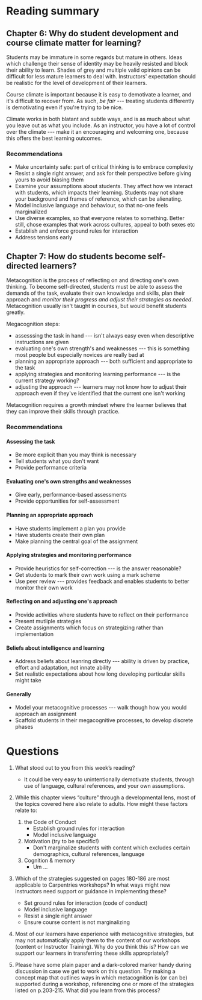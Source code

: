 # Reading summary
## Chapter 6: Why do student development and course climate matter for learning?
Students may be immature in some regards but mature in others. 
Ideas which challenge their sense of identity may be heavily resisted and block their ability to learn.
Shades of grey and multiple valid opinions can be difficult for less mature learners to deal with.
Instructors' expectation should be realistic for the level of development of their learners.

Course climate is important because it is easy to demotivate a learner, and it's difficult to recover from.
As such, *be fair* --- treating students differently is demotivating even if you're trying to be nice.

Climate works in both blatant and subtle ways, and is as much about what you leave out as what you include. As an instructor, you have a  lot of control over the climate --- make it an encouraging and welcoming one, because this offers the best learning outcomes.

### Recommendations
- Make uncertainty safe: part of critical thinking is to embrace complexity
- Resist a single right answer, and ask for their perspective before giving yours to avoid biasing them
- Examine your assumptions about students. They affect how we interact with students, which impacts their learning. Students may not share your background and frames of reference, which can be alienating.
- Model inclusive language and behaviour, so that no-one feels marginalized
- Use diverse examples, so that everyone relates to something. Better still, chose examples that work across cultures, appeal to both sexes etc
- Establish and enforce ground rules for interaction
- Address tensions early

## Chapter 7: How do students become self-directed learners?
Metacognition is the process of reflecting on and directing one's own thinking.
To become self-directed, students must be able to assess the demands of the task, evaluate their own knowledge and skills, plan their approach and *monitor their progress and adjust their strategies as needed*.
Metacognition usually isn't taught in courses, but would benefit students greatly.

Megacognition steps:
- assesssing the task in hand --- isn't always easy even when descriptive instructions are given
- evaluating one's own strength's and weaknesses --- this is something most people but especially novices are really bad at
- planning an appropriate approach --- both sufficient and appropriate to the task
- applying strategies and monitoring learning performance --- is the current strategy working?
- adjusting the approach --- learners may not know how to adjust their approach even if they've identified that the current one isn't working

Metacognition requires a growth mindset where the learner believes that they can improve their skills through practice.

### Recommendations
#### Assessing the task
- Be more explicit than you may think is necessary
- Tell students what you don't want
- Provide performance criteria

#### Evaluating one's own strengths and weaknesses
- Give early, performance-based assessments
- Provide opportunities for self-assessment

#### Planning an appropriate approach
- Have students implement a plan you provide
- Have students create their own plan
- Make planning the central goal of the assignment

#### Applying strategies and monitoring performance
- Provide heuristics for self-correction --- is the answer reasonable?
- Get students to mark their own work using a mark scheme
- Use peer review --- provides feedback and enables students to better monitor their own work

#### Reflecting on and adjusting one's approach
- Provide activities where students have to reflect on their performance
- Present mutliple strategies
- Create assignments which focus on strategizing rather than implementation

#### Beliefs about intelligence and learning
- Address beliefs about leanring directly --- ability is driven by practice, effort and adaptation, not innate ability
- Set realistic expectations about how long developing particular skills might take

#### Generally
- Model your metacognitive processes --- walk though how you would approach an assignment
- Scaffold students in their megacognitive processes, to develop discrete phases

# Questions
1. What stood out to you from this week’s reading?
	- It could be very easy to unintentionally demotivate students, through use of language, cultural references, and your own assumptions.

2. While this chapter views “culture” through a developmental lens, most of the topics covered here also relate to adults. How might these factors relate to:
	1. the Code of Conduct
		- Establish ground rules for interaction
		- Model inclusive language
	2. Motivation (try to be specific!)
		- Don't marginalize students with content which excludes certain demographics, cultural references, language
	3. Cognition & memory
		- Um ...

3. Which of the strategies suggested on pages 180-186 are most applicable to Carpentries workshops? In what ways might new instructors need support or guidance in implementing these?
	- Set ground rules for interaction (code of conduct)
	- Model inclusive language
	- Resist a single right answer
	- Ensure course content is not marginalizing

4. Most of our learners have experience with metacognitive strategies, but may not automatically apply them to the content of our workshops (content or Instructor Training). Why do you think this is? How can we support our learners in transferring these skills appropriately?

5. Please have some plain paper and a dark-colored marker handy during discussion in case we get to work on this question. Try making a concept map that outlines ways in which metacognition is (or can be) supported during a workshop, referencing one or more of the strategies listed on p.203-215. What did you learn from this process?
